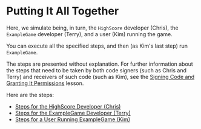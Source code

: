 
# Putting It All Together

Here, we simulate being, in turn, the `HighScore` developer (Chris), the `ExampleGame` developer (Terry), and a user (Kim) running the game.

You can execute all the specified steps, and then (as Kim's last step) run `ExampleGame`.

The steps are presented without explanation. For further information about the steps that need to be taken by both code signers (such as Chris and Terry) and receivers of such code (such as Kim), see the 
[Signing Code and Granting It Permissions](../toolsign/index.html) lesson.

Here are the steps:

- [Steps for the HighScore Developer (Chris)](chris.html)
- [Steps for the ExampleGame Developer (Terry)](terry.html)
- [Steps for a User Running ExampleGame (Kim)](kim.html)
